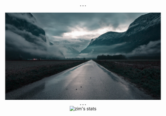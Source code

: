 <h4 align='center'> . . . </h4>

<p align='center'>
<img alt="road" src="road.jpg" /></br>
<b> . . . </b></br>
<img alt="zim's stats" src="https://github-readme-stats.vercel.app/api?username=zim0369&show_icons=true&theme=radical"/></br>
</p>
